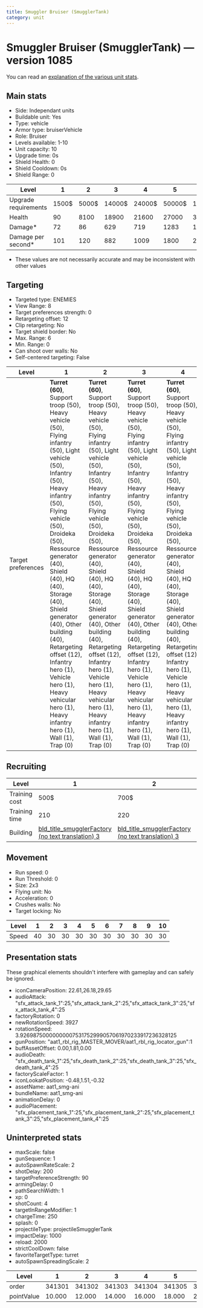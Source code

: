 ```yaml
---
title: Smuggler Bruiser (SmugglerTank)
category: unit
---
```


# Smuggler Bruiser (SmugglerTank) — version 1085

You can read an [explanation  of the various unit stats](unitexplained.md).

## Main stats

  * Side: Independant units
  * Buildable unit: Yes
  * Type: vehicle
  * Armor type: bruiserVehicle
  * Role: Bruiser
  * Levels available: 1-10
  * Unit capacity: 10
  * Upgrade time: 0s
  * Shield Health: 0
  * Shield Cooldown: 0s
  * Shield Range: 0

|Level               |1    |2    |3     |4     |5     |6      |7      |8      |9       |10      |
|--------------------|-----|-----|------|------|------|-------|-------|-------|--------|--------|
|Upgrade requirements|1500$|5000$|14000$|24000$|50000$|100000$|200000$|750000$|2000000$|4000000$|
|Health              |90   |8100 |18900 |21600 |27000 |30000  |33000  |36000  |39000   |45000   |
|Damage*             |72   |86   |629   |719   |1283  |1425   |1568   |1710   |1853    |2138    |
|Damage per second*  |101  |120  |882   |1009  |1800  |2000   |2200   |2400   |2600    |3000    |

* These values are not necessarily accurate and may be inconsistent with other values

## Targeting

  * Targeted type: ENEMIES
  * View Range: 8
  * Target preferences strength: 0
  * Retargeting offset: 12
  * Clip retargeting: No
  * Target shield border: No
  * Max. Range: 6
  * Min. Range: 0
  * Can shoot over walls: No
  * Self-centered targeting: False

|Level             |1                                                                                                                                                                                                                                                                                                                                                                                                                       |2                                                                                                                                                                                                                                                                                                                                                                                                                       |3                                                                                                                                                                                                                                                                                                                                                                                                                       |4                                                                                                                                                                                                                                                                                                                                                                                                                       |5                                                                                                                                                                                                                                                                                                                                                                                                                           |6                                                                                                                                                                                                                                                                                                                                                                                                                           |7                                                                                                                                                                                                                                                                                                                                                                                                                           |8                                                                                                                                                                                                                                                                                                                                                                                                                           |9                                                                                                                                                                                                                                                                                                                                                                                                                           |10                                                                                                                                                                                                                                                                                                                                                                                                                          |
|------------------|------------------------------------------------------------------------------------------------------------------------------------------------------------------------------------------------------------------------------------------------------------------------------------------------------------------------------------------------------------------------------------------------------------------------|------------------------------------------------------------------------------------------------------------------------------------------------------------------------------------------------------------------------------------------------------------------------------------------------------------------------------------------------------------------------------------------------------------------------|------------------------------------------------------------------------------------------------------------------------------------------------------------------------------------------------------------------------------------------------------------------------------------------------------------------------------------------------------------------------------------------------------------------------|------------------------------------------------------------------------------------------------------------------------------------------------------------------------------------------------------------------------------------------------------------------------------------------------------------------------------------------------------------------------------------------------------------------------|----------------------------------------------------------------------------------------------------------------------------------------------------------------------------------------------------------------------------------------------------------------------------------------------------------------------------------------------------------------------------------------------------------------------------|----------------------------------------------------------------------------------------------------------------------------------------------------------------------------------------------------------------------------------------------------------------------------------------------------------------------------------------------------------------------------------------------------------------------------|----------------------------------------------------------------------------------------------------------------------------------------------------------------------------------------------------------------------------------------------------------------------------------------------------------------------------------------------------------------------------------------------------------------------------|----------------------------------------------------------------------------------------------------------------------------------------------------------------------------------------------------------------------------------------------------------------------------------------------------------------------------------------------------------------------------------------------------------------------------|----------------------------------------------------------------------------------------------------------------------------------------------------------------------------------------------------------------------------------------------------------------------------------------------------------------------------------------------------------------------------------------------------------------------------|----------------------------------------------------------------------------------------------------------------------------------------------------------------------------------------------------------------------------------------------------------------------------------------------------------------------------------------------------------------------------------------------------------------------------|
|Target preferences|**Turret (60)**, Support troop (50), Heavy vehicle (50), Flying infantry (50), Light vehicle (50), Infantry (50), Heavy infantry (50), Flying vehicle (50), Droideka (50), Ressource generator (40), Shield (40), HQ (40), Storage (40), Shield generator (40), Other building (40), Retargeting offset (12), Infantry hero (1), Vehicle hero (1), Heavy vehicular hero (1), Heavy infantry hero (1), Wall (1), Trap (0)|**Turret (60)**, Support troop (50), Heavy vehicle (50), Flying infantry (50), Light vehicle (50), Infantry (50), Heavy infantry (50), Flying vehicle (50), Droideka (50), Ressource generator (40), Shield (40), HQ (40), Storage (40), Shield generator (40), Other building (40), Retargeting offset (12), Infantry hero (1), Vehicle hero (1), Heavy vehicular hero (1), Heavy infantry hero (1), Wall (1), Trap (0)|**Turret (60)**, Support troop (50), Heavy vehicle (50), Flying infantry (50), Light vehicle (50), Infantry (50), Heavy infantry (50), Flying vehicle (50), Droideka (50), Ressource generator (40), Shield (40), HQ (40), Storage (40), Shield generator (40), Other building (40), Retargeting offset (12), Infantry hero (1), Vehicle hero (1), Heavy vehicular hero (1), Heavy infantry hero (1), Wall (1), Trap (0)|**Turret (60)**, Support troop (50), Heavy vehicle (50), Flying infantry (50), Light vehicle (50), Infantry (50), Heavy infantry (50), Flying vehicle (50), Droideka (50), Ressource generator (40), Shield (40), HQ (40), Storage (40), Shield generator (40), Other building (40), Retargeting offset (12), Infantry hero (1), Vehicle hero (1), Heavy vehicular hero (1), Heavy infantry hero (1), Wall (1), Trap (0)|**Turret (60)**, Support troop (50), Heavy vehicle (50), Flying infantry (50), Light vehicle (50), Infantry (50), Infantry hero (50), Vehicle hero (50), Heavy infantry (50), Flying vehicle (50), Heavy vehicular hero (50), Heavy infantry hero (50), Droideka (50), Ressource generator (40), Shield (40), HQ (40), Storage (40), Shield generator (40), Other building (40), Retargeting offset (12), Wall (1), Trap (0)|**Turret (60)**, Support troop (50), Heavy vehicle (50), Flying infantry (50), Light vehicle (50), Infantry (50), Infantry hero (50), Vehicle hero (50), Heavy infantry (50), Flying vehicle (50), Heavy vehicular hero (50), Heavy infantry hero (50), Droideka (50), Ressource generator (40), Shield (40), HQ (40), Storage (40), Shield generator (40), Other building (40), Retargeting offset (12), Wall (1), Trap (0)|**Turret (60)**, Support troop (50), Heavy vehicle (50), Flying infantry (50), Light vehicle (50), Infantry (50), Infantry hero (50), Vehicle hero (50), Heavy infantry (50), Flying vehicle (50), Heavy vehicular hero (50), Heavy infantry hero (50), Droideka (50), Ressource generator (40), Shield (40), HQ (40), Storage (40), Shield generator (40), Other building (40), Retargeting offset (12), Wall (1), Trap (0)|**Turret (60)**, Support troop (50), Heavy vehicle (50), Flying infantry (50), Light vehicle (50), Infantry (50), Infantry hero (50), Vehicle hero (50), Heavy infantry (50), Flying vehicle (50), Heavy vehicular hero (50), Heavy infantry hero (50), Droideka (50), Ressource generator (40), Shield (40), HQ (40), Storage (40), Shield generator (40), Other building (40), Retargeting offset (12), Wall (1), Trap (0)|**Turret (60)**, Support troop (50), Heavy vehicle (50), Flying infantry (50), Light vehicle (50), Infantry (50), Infantry hero (50), Vehicle hero (50), Heavy infantry (50), Flying vehicle (50), Heavy vehicular hero (50), Heavy infantry hero (50), Droideka (50), Ressource generator (40), Shield (40), HQ (40), Storage (40), Shield generator (40), Other building (40), Retargeting offset (12), Wall (1), Trap (0)|**Turret (60)**, Support troop (50), Heavy vehicle (50), Flying infantry (50), Light vehicle (50), Infantry (50), Infantry hero (50), Vehicle hero (50), Heavy infantry (50), Flying vehicle (50), Heavy vehicular hero (50), Heavy infantry hero (50), Droideka (50), Ressource generator (40), Shield (40), HQ (40), Storage (40), Shield generator (40), Other building (40), Retargeting offset (12), Wall (1), Trap (0)|

## Recruiting

|Level        |1                                                                        |2                                                                        |3                                                                        |4                                                                        |5                                                                        |6                                                                        |7                                                                        |8                                                                        |9                                                                        |10                                                                        |
|-------------|-------------------------------------------------------------------------|-------------------------------------------------------------------------|-------------------------------------------------------------------------|-------------------------------------------------------------------------|-------------------------------------------------------------------------|-------------------------------------------------------------------------|-------------------------------------------------------------------------|-------------------------------------------------------------------------|-------------------------------------------------------------------------|--------------------------------------------------------------------------|
|Training cost|500$                                                                     |700$                                                                     |900$                                                                     |1100$                                                                    |1300$                                                                    |1500$                                                                    |1700$                                                                    |1900$                                                                    |2100$                                                                    |2300$                                                                     |
|Training time|210                                                                      |220                                                                      |230                                                                      |240                                                                      |250                                                                      |260                                                                      |270                                                                      |280                                                                      |290                                                                      |300                                                                       |
|Building     |[bld_title_smugglerFactory (no text translation) 3](smugglerFactory.html)|[bld_title_smugglerFactory (no text translation) 3](smugglerFactory.html)|[bld_title_smugglerFactory (no text translation) 3](smugglerFactory.html)|[bld_title_smugglerFactory (no text translation) 4](smugglerFactory.html)|[bld_title_smugglerFactory (no text translation) 5](smugglerFactory.html)|[bld_title_smugglerFactory (no text translation) 6](smugglerFactory.html)|[bld_title_smugglerFactory (no text translation) 7](smugglerFactory.html)|[bld_title_smugglerFactory (no text translation) 8](smugglerFactory.html)|[bld_title_smugglerFactory (no text translation) 9](smugglerFactory.html)|[bld_title_smugglerFactory (no text translation) 10](smugglerFactory.html)|

## Movement

  * Run speed: 0
  * Run Threshold: 0
  * Size: 2x3
  * Flying unit: No
  * Acceleration: 0
  * Crushes walls: No
  * Target locking: No

|Level|1 |2 |3 |4 |5 |6 |7 |8 |9 |10|
|-----|--|--|--|--|--|--|--|--|--|--|
|Speed|40|30|30|30|30|30|30|30|30|30|

## Presentation stats

These graphical elements shouldn't interfere with gameplay and can safely be ignored.

  * iconCameraPosition: 22.61,26.18,29.65
  * audioAttack: "sfx_attack_tank_1":25,"sfx_attack_tank_2":25,"sfx_attack_tank_3":25,"sfx_attack_tank_4":25
  * factoryRotation: 0
  * newRotationSpeed: 3927
  * rotationSpeed: 3.92698750000000007531752999057061970233917236328125
  * gunPosition: "aat1_rbl_rig_MASTER_MOVER/aat1_rbl_rig_locator_gun":1
  * buffAssetOffset: 0.00,1.81,0.00
  * audioDeath: "sfx_death_tank_1":25,"sfx_death_tank_2":25,"sfx_death_tank_3":25,"sfx_death_tank_4":25
  * factoryScaleFactor: 1
  * iconLookatPosition: -0.48,1.51,-0.32
  * assetName: aat1_smg-ani
  * bundleName: aat1_smg-ani
  * animationDelay: 0
  * audioPlacement: "sfx_placement_tank_1":25,"sfx_placement_tank_2":25,"sfx_placement_tank_3":25,"sfx_placement_tank_4":25

## Uninterpreted stats

  * maxScale: false
  * gunSequence: 1
  * autoSpawnRateScale: 2
  * shotDelay: 200
  * targetPreferenceStrength: 90
  * armingDelay: 0
  * pathSearchWidth: 1
  * xp: 0
  * shotCount: 4
  * targetInRangeModifier: 1
  * chargeTime: 250
  * splash: 0
  * projectileType: projectileSmugglerTank
  * impactDelay: 1000
  * reload: 2000
  * strictCoolDown: false
  * favoriteTargetType: turret
  * autoSpawnSpreadingScale: 2

|Level     |1     |2     |3     |4     |5     |6     |7     |8     |9     |10    |
|----------|------|------|------|------|------|------|------|------|------|------|
|order     |341301|341302|341303|341304|341305|341306|341307|341308|341309|341310|
|pointValue|10.000|12.000|14.000|16.000|18.000|20.000|22.000|24.000|26.000|30.000|

